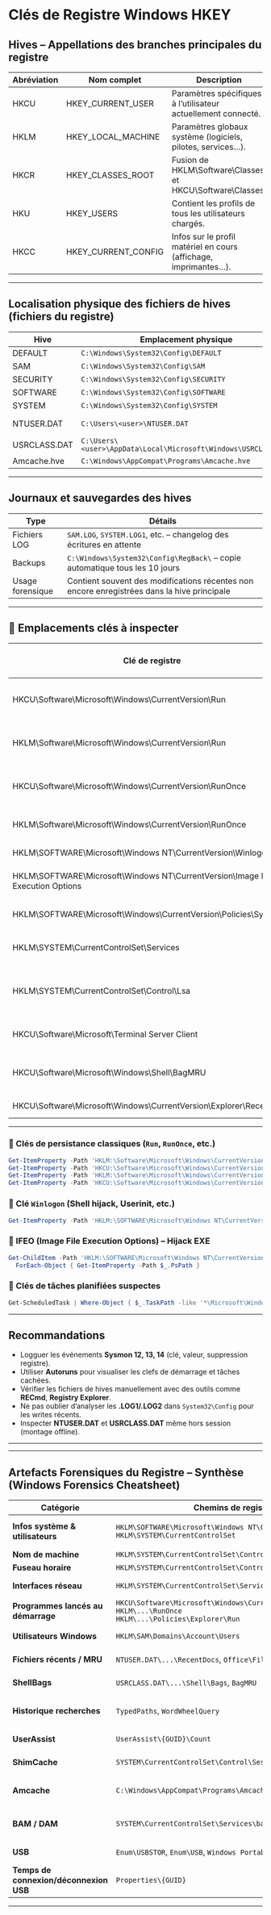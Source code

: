 
# Clés de Registre Windows HKEY

## Hives – Appellations des branches principales du registre

| Abréviation | Nom complet               | Description                                                             |
|------------|----------------------------|-------------------------------------------------------------------------|
| HKCU       | HKEY_CURRENT_USER          | Paramètres spécifiques à l’utilisateur actuellement connecté.          |
| HKLM       | HKEY_LOCAL_MACHINE         | Paramètres globaux système (logiciels, pilotes, services…).            |
| HKCR       | HKEY_CLASSES_ROOT          | Fusion de HKLM\Software\Classes et HKCU\Software\Classes.          |
| HKU        | HKEY_USERS                 | Contient les profils de tous les utilisateurs chargés.                 |
| HKCC       | HKEY_CURRENT_CONFIG        | Infos sur le profil matériel en cours (affichage, imprimantes…).       |

---

##  Localisation physique des fichiers de hives (fichiers du registre)

| Hive              | Emplacement physique                                          | Monte dans…                        |
|------------------|---------------------------------------------------------------|------------------------------------|
| DEFAULT           | `C:\Windows\System32\Config\DEFAULT`                     | `HKU\DEFAULT`                     |
| SAM               | `C:\Windows\System32\Config\SAM`                         | `HKLM\SAM`                        |
| SECURITY          | `C:\Windows\System32\Config\SECURITY`                    | `HKLM\SECURITY`                   |
| SOFTWARE          | `C:\Windows\System32\Config\SOFTWARE`                    | `HKLM\SOFTWARE`                   |
| SYSTEM            | `C:\Windows\System32\Config\SYSTEM`                      | `HKLM\SYSTEM`                     |
| NTUSER.DAT        | `C:\Users\<user>\NTUSER.DAT`                              | `HKCU` (à la connexion de l’utilisateur) |
| USRCLASS.DAT      | `C:\Users\<user>\AppData\Local\Microsoft\Windows\USRCLASS.DAT` | `HKCU\Software\Classes`  |
| Amcache.hve       | `C:\Windows\AppCompat\Programs\Amcache.hve`             | Non monté par défaut              |

---

## Journaux et sauvegardes des hives

| Type                     | Détails                                                                 |
|--------------------------|-------------------------------------------------------------------------|
| Fichiers LOG             | `SAM.LOG`, `SYSTEM.LOG1`, etc. – changelog des écritures en attente    |
| Backups                  | `C:\Windows\System32\Config\RegBack\` – copie automatique tous les 10 jours |
| Usage forensique         | Contient souvent des modifications récentes non encore enregistrées dans la hive principale |

---

## 📁 Emplacements clés à inspecter 

| Clé de registre                                       | Objectif / Usage typique                             |
|--------------------------------------------------------|------------------------------------------------------|
| HKCU\Software\Microsoft\Windows\CurrentVersion\Run       | Persistance utilisateur (logon sans privilèges)      |
| HKLM\Software\Microsoft\Windows\CurrentVersion\Run       | Persistance globale (logon tous utilisateurs)        |
| HKCU\Software\Microsoft\Windows\CurrentVersion\RunOnce   | Exécution unique au prochain logon                   |
| HKLM\Software\Microsoft\Windows\CurrentVersion\RunOnce   | Idem au niveau système                               |
| HKLM\SOFTWARE\Microsoft\Windows NT\CurrentVersion\Winlogon | Hijack shell, Userinit                              |
| HKLM\SOFTWARE\Microsoft\Windows NT\CurrentVersion\Image File Execution Options | Redirection EXE, debugger |
| HKLM\SOFTWARE\Microsoft\Windows\CurrentVersion\Policies\System | Bypass UAC, désactivation sécurité                |
| HKLM\SYSTEM\CurrentControlSet\Services                     | Manipulation de services Windows                     |
| HKLM\SYSTEM\CurrentControlSet\Control\Lsa                 | Bypass logon, stockage de mots de passe              |
| HKCU\Software\Microsoft\Terminal Server Client             | Historique connexions RDP                            |
| HKCU\Software\Microsoft\Windows\Shell\BagMRU             | Navigation fichiers / artefacts utilisateur          |
| HKCU\Software\Microsoft\Windows\CurrentVersion\Explorer\RecentDocs | Docs ouverts récemment                       |

---

### 🔹 Clés de persistance classiques (`Run`, `RunOnce`, etc.)

```powershell
Get-ItemProperty -Path 'HKLM:\Software\Microsoft\Windows\CurrentVersion\Run'
Get-ItemProperty -Path 'HKCU:\Software\Microsoft\Windows\CurrentVersion\Run'
Get-ItemProperty -Path 'HKLM:\Software\Microsoft\Windows\CurrentVersion\RunOnce'
Get-ItemProperty -Path 'HKCU:\Software\Microsoft\Windows\CurrentVersion\RunOnce'
```

### 🔹 Clé `Winlogon` (Shell hijack, Userinit, etc.)

```powershell
Get-ItemProperty -Path 'HKLM:\SOFTWARE\Microsoft\Windows NT\CurrentVersion\Winlogon'
```

### 🔹 IFEO (Image File Execution Options) – Hijack EXE

```powershell
Get-ChildItem -Path 'HKLM:\SOFTWARE\Microsoft\Windows NT\CurrentVersion\Image File Execution Options' |
  ForEach-Object { Get-ItemProperty -Path $_.PsPath }
```

### 🔹 Clés de tâches planifiées suspectes

```powershell
Get-ScheduledTask | Where-Object { $_.TaskPath -like '*\Microsoft\Windows\*' -or $_.TaskName -like '*update*' }
```

---

##  Recommandations

- Logguer les événements **Sysmon 12, 13, 14** (clé, valeur, suppression registre).
- Utiliser **Autoruns** pour visualiser les clefs de démarrage et tâches cachées.
- Vérifier les fichiers de hives manuellement avec des outils comme **RECmd**, **Registry Explorer**.
- Ne pas oublier d’analyser les **.LOG1/.LOG2** dans `System32\Config` pour les writes récents.
- Inspecter **NTUSER.DAT** et **USRCLASS.DAT** même hors session (montage offline).

---

---

##  Artefacts Forensiques du Registre – Synthèse (Windows Forensics Cheatsheet)

| Catégorie                       | Chemins de registre / fichiers                               | Description |
|--------------------------------|----------------------------------------------------------------|-------------|
| **Infos système & utilisateurs** | `HKLM\SOFTWARE\Microsoft\Windows NT\CurrentVersion`<br>`HKLM\SYSTEM\CurrentControlSet` | OS, configuration système |
| **Nom de machine**             | `HKLM\SYSTEM\CurrentControlSet\Control\ComputerName\ComputerName` | Nom d’hôte |
| **Fuseau horaire**             | `HKLM\SYSTEM\CurrentControlSet\Control\TimeZoneInformation` | Horodatages |
| **Interfaces réseau**          | `HKLM\SYSTEM\CurrentControlSet\Services\Tcpip\Parameters\Interfaces` | Cartes réseau et IP |
| **Programmes lancés au démarrage** | `HKCU\Software\Microsoft\Windows\CurrentVersion\Run`<br>`HKLM\...\RunOnce`<br>`HKLM\...\Policies\Explorer\Run` | Persistance |
| **Utilisateurs Windows**       | `HKLM\SAM\Domains\Account\Users`                          | Comptes locaux |
| **Fichiers récents / MRU**     | `NTUSER.DAT\...\RecentDocs`, `Office\FileMRU`, `ComDlg32`  | Activité utilisateur |
| **ShellBags**                  | `USRCLASS.DAT\...\Shell\Bags`, `BagMRU`                     | Navigation fichiers |
| **Historique recherches**      | `TypedPaths`, `WordWheelQuery`                                | Barres d’adresse / recherche |
| **UserAssist**                 | `UserAssist\{GUID}\Count`                                   | Exécutables lancés |
| **ShimCache**                  | `SYSTEM\CurrentControlSet\Control\Session Manager\AppCompatCache` | Exécution de binaire |
| **Amcache**                    | `C:\Windows\AppCompat\Programs\Amcache.hve`               | Fichiers exécutés récemment |
| **BAM / DAM**                  | `SYSTEM\CurrentControlSet\Services\bam\UserSettings`      | Programmes exécutés en background |
| **USB**                        | `Enum\USBSTOR`, `Enum\USB`, `Windows Portable Devices`      | Dispositifs externes |
| **Temps de connexion/déconnexion USB** | `Properties\{GUID}`                                        | Timestamps périphériques |

---